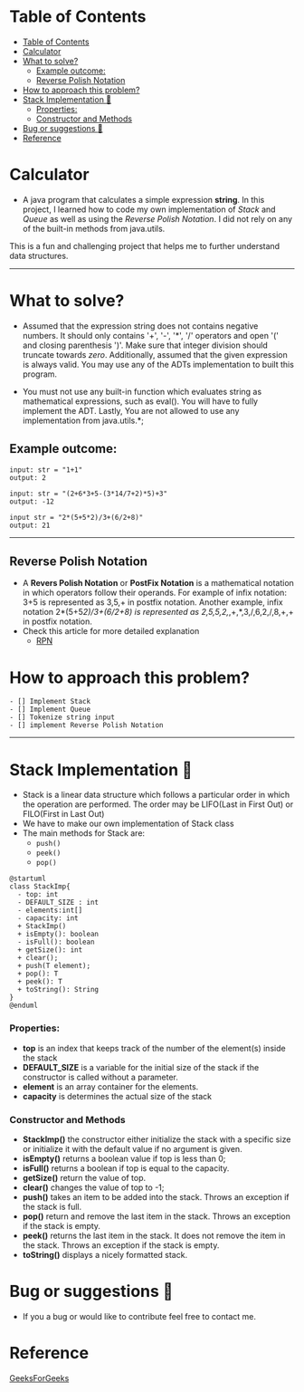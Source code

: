# Table of Contents
- [Table of Contents](#table-of-contents)
- [Calculator](#calculator)
- [What to solve?](#what-to-solve)
  - [Example outcome:](#example-outcome)
  - [Reverse Polish Notation](#reverse-polish-notation)
- [How to approach this problem?](#how-to-approach-this-problem)
- [Stack Implementation :book:](#stack-implementation-book)
    - [Properties:](#properties)
    - [Constructor and Methods](#constructor-and-methods)
- [Bug or suggestions :bug:](#bug-or-suggestions-bug)
- [Reference](#reference)

# Calculator
 - A java program that calculates a simple expression **string**. In this project, I learned how to code my own implementation of *Stack* and *Queue* as well as using the *Reverse Polish Notation*. I did not rely on any of the built-in methods from java.utils.

This is a fun and challenging project that helps me to further understand data structures.

---
#  What to solve?

 - Assumed that the expression string does not contains negative numbers. It should only contains  '+', '-', '*', '/' operators and open '(' and closing parenthesis ')'. Make sure that integer division should truncate towards *zero*. Additionally, assumed that the given expression is always valid. You may use any of the ADTs implementation to built this program.

 - You must not use any built-in function which evaluates string as mathematical expressions, such as eval(). You will have to fully implement the ADT. Lastly, You are not allowed to use any implementation from java.utils.*;

## Example outcome:
```
input: str = "1+1"
output: 2
```
```
input: str = "(2+6*3+5-(3*14/7+2)*5)+3"
output: -12
```
```
input str = "2*(5+5*2)/3+(6/2+8)"
output: 21
```
---
## Reverse Polish Notation
- A **Revers Polish Notation** or **PostFix Notation** is a mathematical notation in which operators follow their operands. For example of infix notation: 3+5 is represented as 3,5,+ in postfix notation. Another example, infix notation 2*(5+5*2)/3+(6/2+8) is represented as 2,5,5,2,*,+,*,3,/,6,2,/,8,+,+ in postfix notation.
- Check this article for more detailed explanation
  - [RPN](https://mathworld.wolfram.com/ReversePolishNotation.html)

# How to approach this problem?
    - [] Implement Stack
    - [] Implement Queue
    - [] Tokenize string input
    - [] implement Reverse Polish Notation

---
# Stack Implementation :book:

- Stack is a linear data structure which follows a particular order in which the operation are performed. The order may be LIFO(Last in First Out) or FILO(First in Last Out)
- We have to make our own implementation of Stack class
- The main methods for Stack are:
  - `push()`
  - `peek()`
  - `pop()`

```plantuml
@startuml
class StackImp{
  - top: int
  - DEFAULT_SIZE : int
  - elements:int[]
  - capacity: int
  + StackImp()
  + isEmpty(): boolean
  - isFull(): boolean
  + getSize(): int
  + clear();
  + push(T element);
  + pop(): T
  + peek(): T
  + toString(): String
}
@enduml
```
### Properties:
  - **top** is an index that keeps track of the number of the element(s) inside the stack
  - **DEFAULT_SIZE** is a variable for the initial size of the stack if the constructor is called without a parameter.
  - **element** is an array container for the elements.
  - **capacity** is determines the actual size of the stack

### Constructor and Methods
- **StackImp()** the constructor either initialize the stack with a specific size or initialize it with the default value if no argument is given.
- **isEmpty()** returns a boolean value if top is less than 0;
- **isFull()** returns a boolean if top is equal to the capacity.
- **getSize()** return the value of top.
- **clear()** changes the value of top to -1;
- **push()** takes an item to be added into the stack. Throws an exception if the stack is full.
- **pop()** return and remove the last item in the stack. Throws an exception if the stack is empty.
- **peek()** returns the last item in the stack. It does not remove the item in the stack. Throws an exception if the stack is empty.
- **toString()** displays a nicely formatted stack.
# Bug or suggestions :bug:
- If you a bug or would like to contribute feel free to contact me. 

# Reference
[GeeksForGeeks][geekforgeek]


<!-- Link here -->
[geekforgeek]:https://geeksforgeeks.org/stack-data-structure/
